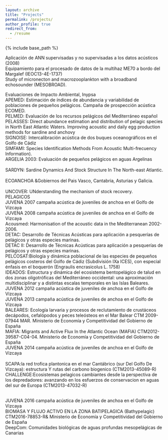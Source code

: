 ```yaml
---
layout: archive
title: "Projects"
permalink: /projects/
author_profile: true
redirect_from:
  - /resume
---
```


{% include base_path %}

 Aplicación de ANN supervisadas y no supervisadas a los datos acústicos (2008)
<br/>
Equipamiento para el procesado de datos de la multihaz ME70 a bordo del Margalef (IEOC13-4E-1737) 
<br/>
Study of micronecton and macrozooplankton with a broadband echosounder (MESOBROAD).


   Evaluaciones de Impacto Ambiental, Inypsa
<br/>
    APEMED: Estimación de índices de abundancia y variabilidad de poblaciones de pequeños pelágicos. Campaña de prospección acústica ECOMED.
<br/>
  PELMED: Evaluación de los recursos pelágicos del Mediterráneo español
 <br/>
  PELASSES: Direct abundance estimation and distribution of pelagic species in North East Atlantic Waters. Improving acoustic and daily egg production   methods for sardine and anchovy
<br/>
    SIGNOISE: Intercalibración acústica de dos buques oceanográficos en el Golfo de Cádiz
<br/>
SIMFAMI: Species Identification Methods From Acoustic Multi-frecuency Information).
<br/>
ARGELIA 2003: Evaluación de pequeños pelágicos en aguas Argelinas      
<br/>
SARDYN: Sardine Dynamics And Stock Structure In The North-east Atlantic.  
<br/>
 ECOANCHOA  &Gobiernos del Pais Vasco, Cantabria, Asturias y Galicia.  
           <br/>
UNCOVER: UNderstanding the mechanism of stock recovery.
              <br/>
PELAGICOS 
                      <br/>
JUVENA 2007 campaña acústica de juveniles de anchoa en el Golfo de Vizcaya 
                    <br/>
JUVENA 2008 campaña acústica de juveniles de anchoa en el Golfo de Vizcaya 
            <br/>
Acousmed: Harmonisation of the acoustic data in the Mediterranean 2002-2006.
              <br/>
DETAC: Desarrollo de Técnicas Acústicas para aplicación a pesquerías de pelágicos y otras especies marinas.
            <br/>
DETAC II: Desarrollo de Técnicas Acústicas para aplicación a pesquerías de pelágicos y otras especies marinas.
                           <br/>
PELCOSAT:Biología y dinámica poblacional de las especies de pequeños
pelágicos costeros del Golfo de Cádiz
(Subdivisión IXa ICES), con especial énfasis en el boquerón (Engraulis encrasicolus L. 1758)
                            <br/>
IDEADOS: Estructura y dinámica del ecosistema bentopelágico de talud
en dos zonas oligotróficas del Mediterráneo occidental: una
aproximación multidisciplinar y a distintas escalas temporales en
las Islas Baleares.
 <br/>
  JUVENA 2012 campaña acústica de juveniles de anchoa en el Golfo de Vizcaya 
          <br/>
            JUVENA 2013 campaña acústica de juveniles de anchoa en el Golfo de Vizcaya 
            <br/>
BALEARES: Ecología larvaria y procesos de reclutamiento de
crustáceos decápodos, cefalópodos y peces teleósteos en el Mar
Balear CTM 2009-07944 MAR.  Ministerio de
Economía y Competitividad del Gobierno de España
           <br/>
MAFIA: Migrants and Active Flux In the Atlantic Ocean (MAFIA)
CTM2012-39587-C04-04. Ministerio de
Economía y Competitividad del Gobierno de España
<br/>
   JUVENA 2014 campaña acústica de juveniles de anchoa en el Golfo de Vizcaya  
            <br/>
 SCAPA:la red trofica plantonica en el mar Cantábrico (sur Del Golfo De Vizcaya): estructura Y rutas del carbono
 biogenico (CTM2013-45089-R)
<br/>
 CHALLENGE:Ecosistemas pelagicos cambiantes desde la
perspectiva de los depredadores: avanzando en los esfuerzos de
conservacion en aguas del sur de Europa (CTM2013-47032-R)

<br/>
  JUVENA 2016 campaña acústica de juveniles de anchoa en el Golfo de Vizcaya 
           <br/>
 BIOMASA Y FLUJO ACTIVO EN LA ZONA BATIPELAGICA (Bathypelagic) CTM2016-78853-R& Ministerio de
Economía y Competitividad del Gobierno de España
           <br/>
 DeepCom: Comunidades biológicas de aguas profundas mesopelágicas de Canarias <br/>
